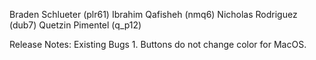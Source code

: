 Braden Schlueter (plr61)
Ibrahim Qafisheh (nmq6)
Nicholas Rodriguez (dub7)
Quetzin Pimentel (q_p12)



Release Notes: 
	Existing Bugs
   	 1. Buttons do not change color for MacOS.
